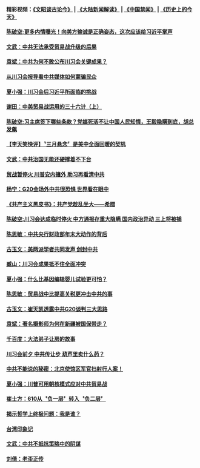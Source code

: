 #### 精彩视频：[《文昭谈古论今》](https://github.com/gfw-breaker/wenzhao/blob/master/README.md?t=12041831) | [《大陆新闻解读》](https://github.com/gfw-breaker/ntdtv-comedy/blob/master/README.md?t=12041831) | [《中国禁闻》](https://github.com/gfw-breaker/ntdtv-news/blob/master/README.md?t=12041831) | [《历史上的今天》](https://github.com/gfw-breaker/today-in-history/blob/master/README.md?t=12041831) 

#### [陈破空:更多内情曝光！向美方输诚是正确姿态，这次应该给习近平掌声](../pages/news207/a1401926.md?t=12041831) 

#### [文武：中共无法承受贸易战升级的后果](../pages/news207/a1401925.md?t=12041831) 

#### [袁斌：中共为何不敢公布川习会关键成果？](../pages/news207/a1401924.md?t=12041831) 

#### [从川习会报导看中共媒体如何蒙骗民众](../pages/news207/a1401923.md?t=12041831) 

#### [夏小强：川习会后习近平所面临的挑战](../pages/news207/a1401922.md?t=12041831) 

#### [谢田：中美贸易战运用的三十六计（上）](../pages/news207/a1401921.md?t=12041831) 

#### [陈破空:习主席签下哪些条款？党媒死活不让中国人民知情，王毅隐瞒到底，胡总发飙](../pages/news207/a1401920.md?t=12041831) 


#### [【李天笑快评】〝三月悬念〞是美中全面回暖的契机](../pages/news207/a1401902.md?t=12041831) 


#### [文武：中共治国无能还硬撑着不下台](../pages/news207/a1401740.md?t=12041831) 

#### [贸战暂停火 川普安内攘外 助习再看清中共](../pages/news207/a1401739.md?t=12041831) 

#### [杨宁：G20会场外中共很恐惧 世界看在眼中](../pages/news207/a1401738.md?t=12041831) 

#### [《共产主义黑皮书》：共产党趁乱坐大——希腊](../pages/news207/a1401737.md?t=12041831) 



#### [陈破空:川习会达成临时停火 中方通报存重大隐瞒 国内政治异动 三上将被捕](../pages/news207/a1401684.md?t=12041831) 

#### [陈思敏：中共央行财政部年末大动作的背后](../pages/news207/a1401623.md?t=12041831) 

#### [古玉文：美两派学者共同发声 剑封中共](../pages/news207/a1401621.md?t=12041831) 

#### [臧山：川习会成果抵不住全面冲突](../pages/news207/a1401620.md?t=12041831) 


#### [夏小强：什么比基因编辑婴儿试验更可怕？](../pages/news207/a1401589.md?t=12041831) 

#### [陈思敏：贸易战中比提高关税更冲击中共的事](../pages/news207/a1401460.md?t=12041831) 

#### [古玉文：崔天凯透露中共G20谈判三大思路](../pages/news207/a1401459.md?t=12041831) 

#### [袁斌：著名摄影师为何在新疆被国保带走？](../pages/news207/a1401458.md?t=12041831) 

#### [千百度：大法弟子让房的故事](../pages/news207/a1401457.md?t=12041831) 

#### [川习会前夕 中共传让步 葫芦里卖什么药？](../pages/news207/a1401456.md?t=12041831) 

#### [中共不能说的秘密：北京使馆区军官扫射行人案！](../pages/news207/a1401423.md?t=12041831) 


#### [夏小强：川普可用朝核模式应对中共贸易战](../pages/news207/a1401379.md?t=12041831) 

#### [崔士方：610从〝负一层〞转入〝负二层〞](../pages/news207/a1401378.md?t=12041831) 

#### [揭示哲学上终极问题：我是谁？](../pages/news207/a1401376.md?t=12041831) 

#### [台湾印象记](../pages/news207/a1401375.md?t=12041831) 

#### [文武：中共不抵抗策略中的阴谋](../pages/news207/a1401368.md?t=12041831) 

#### [刘倩：老歪正传](../pages/news207/a1401364.md?t=12041831) 

